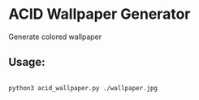 # ACID Wallpaper Generator

Generate colored wallpaper

## Usage:

```bash

python3 acid_wallpaper.py ./wallpaper.jpg

```

